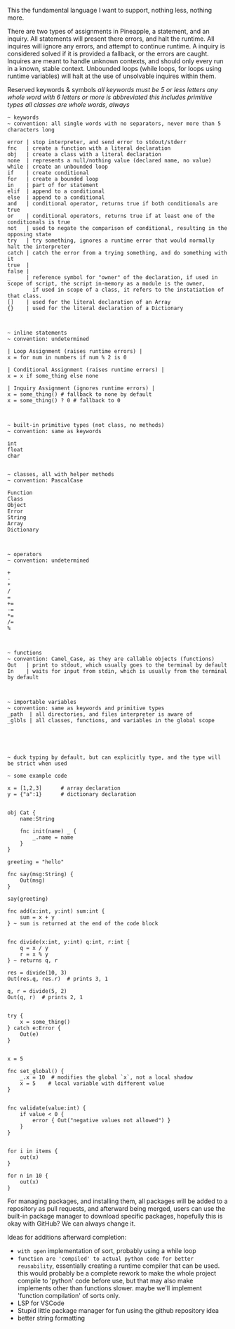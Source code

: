 This the fundamental language I want to support, nothing less, nothing more.

There are two types of assignments in Pineapple, a statement, and an inquiry.
All statements will present there errors, and halt the runtime.
All inquires will ignore any errors, and attempt to continue runtime.
A inquiry is considered solved if it is provided a fallback, or the errors are caught.
Inquires are meant to handle unknown contexts, and should only every run in a known, stable context.
Unbounded loops (while loops, for loops using runtime variables) will halt at the use of unsolvable inquires within them.

Reserved keywords & symbols
*all keywords must be 5 or less letters*
*any whole word with 6 letters or more is abbreviated*
*this includes primitive types*
*all classes are whole words, always*
```
~ keywords
~ convention: all single words with no separators, never more than 5 characters long

error | stop interpreter, and send error to stdout/stderr
fnc   | create a function with a literal declaration
obj   | create a class with a literal declaration
none  | represents a null/nothing value (declared name, no value)
while | create an unbounded loop
if    | create conditional
for   | create a bounded loop
in    | part of for statement
elif  | append to a conditional
else  | append to a conditional
and   | conditional operator, returns true if both conditionals are true
or    | conditional operators, returns true if at least one of the conditionals is true
not   | used to negate the comparison of conditional, resulting in the opposing state
try   | try something, ignores a runtime error that would normally halt the interpreter
catch | catch the error from a trying something, and do something with it
true  |
false |
_     | reference symbol for "owner" of the declaration, if used in scope of script, the script in-memory as a module is the owner,
        if used in scope of a class, it refers to the instatiation of that class.
[]    | used for the literal declaration of an Array
{}    | used for the literal declaration of a Dictionary



~ inline statements
~ convention: undetermined

| Loop Assignment (raises runtime errors) |
x = for num in numbers if num % 2 is 0

| Conditional Assignment (raises runtime errors) |
x = x if some_thing else none

| Inquiry Assignment (ignores runtime errors) |
x = some_thing() # fallback to none by default
x = some_thing() ? 0 # fallback to 0



~ built-in primitive types (not class, no methods)
~ convention: same as keywords

int
float
char


~ classes, all with helper methods
~ convention: PascalCase

Function
Class
Object
Error
String
Array
Dictionary



~ operators
~ convention: undetermined

+
-
*
/
=
+=
-=
*=
/=
%



~ functions
~ convention: Camel_Case, as they are callable objects (functions)
Out   | print to stdout, which usually goes to the terminal by default
In    | waits for input from stdin, which is usually from the terminal by default



~ importable variables
~ convention: same as keywords and primitive types
_path  | all directories, and files interpreter is aware of
_glbls | all classes, functions, and variables in the global scope





~ duck typing by default, but can explicitly type, and the type will be strict when used

~ some example code

x = [1,2,3]      # array declaration
y = {"a":1}      # dictionary declaration


obj Cat {
	name:String
	
	fnc init(name) _ {
		_.name = name
	}
}

greeting = "hello"

fnc say(msg:String) {
	Out(msg)
}

say(greeting)

fnc add(x:int, y:int) sum:int {
	sum = x + y
} ~ sum is returned at the end of the code block


fnc divide(x:int, y:int) q:int, r:int {
    q = x / y
    r = x % y
} ~ returns q, r

res = divide(10, 3)
Out(res.q, res.r)  # prints 3, 1

q, r = divide(5, 2)
Out(q, r)  # prints 2, 1


try {
	x = some_thing()
} catch e:Error {
	Out(e)
}


x = 5

fnc set_global() {
    _.x = 10  # modifies the global `x`, not a local shadow
    x = 5    # local variable with different value
}


fnc validate(value:int) {
    if value < 0 {
        error { Out("negative values not allowed") }
    }
}


for i in items {
    out(x)
}

for n in 10 {
    out(x)
}

```

For managing packages, and installing them, all packages will be added to a repository as pull requests, and afterward being merged, users can use the built-in package manager to download specific packages, hopefully this is okay with GitHub? We can always change it.


Ideas for additions afterward completion:
 - `with open` implementation of sort, probably using a while loop
 - `function are 'compiled' to actual python code for better reusability`, essentially creating a runtime compiler that can be used. this would probably be a complete rework to make the whole project compile to 'python' code before use, but that may also make implements other than functions slower. maybe we'll implement 'function compilation' of sorts only.
 - LSP for VSCode
 - Stupid little package manager for fun using the github repository idea
 - better string formatting